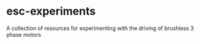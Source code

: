 # esc-experiments
A collection of resources for experimenting with the driving of brushless 3 phase motors

